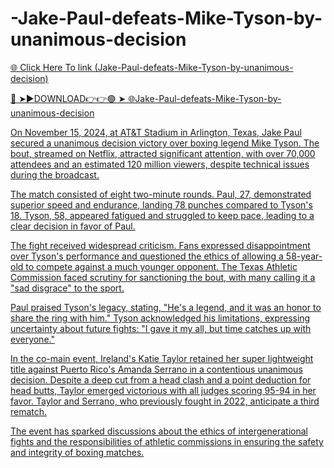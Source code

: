 # -Jake-Paul-defeats-Mike-Tyson-by-unanimous-decision

<a href="https://fifa55ballz.com/CDSCSFFC3"> 🌐 Click Here To link (Jake-Paul-defeats-Mike-Tyson-by-unanimous-decision)

🔴 ➤►DOWNLOAD👉👉🟢 ➤  <a href="https://fifa55ballz.com/CDSCSFFC3"> 🌐Jake-Paul-defeats-Mike-Tyson-by-unanimous-decision

On November 15, 2024, at AT&T Stadium in Arlington, Texas, Jake Paul secured a unanimous decision victory over boxing legend Mike Tyson. The bout, streamed on Netflix, attracted significant attention, with over 70,000 attendees and an estimated 120 million viewers, despite technical issues during the broadcast. 

The match consisted of eight two-minute rounds. Paul, 27, demonstrated superior speed and endurance, landing 78 punches compared to Tyson's 18. Tyson, 58, appeared fatigued and struggled to keep pace, leading to a clear decision in favor of Paul. 

The fight received widespread criticism. Fans expressed disappointment over Tyson's performance and questioned the ethics of allowing a 58-year-old to compete against a much younger opponent. The Texas Athletic Commission faced scrutiny for sanctioning the bout, with many calling it a "sad disgrace" to the sport. 

Paul praised Tyson's legacy, stating, "He's a legend, and it was an honor to share the ring with him." Tyson acknowledged his limitations, expressing uncertainty about future fights: "I gave it my all, but time catches up with everyone." 

In the co-main event, Ireland's Katie Taylor retained her super lightweight title against Puerto Rico's Amanda Serrano in a contentious unanimous decision. Despite a deep cut from a head clash and a point deduction for head butts, Taylor emerged victorious with all judges scoring 95-94 in her favor. Taylor and Serrano, who previously fought in 2022, anticipate a third rematch. 

The event has sparked discussions about the ethics of intergenerational fights and the responsibilities of athletic commissions in ensuring the safety and integrity of boxing matches.

 

